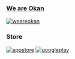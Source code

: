 ### [We are Okan](https://weareokan.com/)

[![weareokan](https://github.com/silexcorp/silexcorp/assets/13637191/333c65f6-0597-431c-a3bc-5cd248a3efeb)](https://www.weareokan.com)

### Store

[![appstore](https://skillicons.dev/icons?i=apple&theme=dark)](https://apps.apple.com/us/developer/marco-alexander-mateo-mateo/id1570311109)
[![googleplay](https://skillicons.dev/icons?i=androidstudio&theme=dark)](https://play.google.com/store/apps/dev?id=7242794089742642803&hl)

<!--
**silexcorp/silexcorp** is a ✨ _special_ ✨ repository because its `README.md` (this file) appears on your GitHub profile.

Here are some ideas to get you started:

- 🔭 I’m currently working on ...
- 🌱 I’m currently learning ...
- 👯 I’m looking to collaborate on ...
- 🤔 I’m looking for help with ...
- 💬 Ask me about ...
- 📫 How to reach me: ...
- 😄 Pronouns: ...
- ⚡ Fun fact: ...
-->
